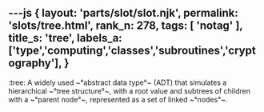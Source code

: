 ---js
{
  layout: 'parts/slot/slot.njk',
  permalink: 'slots/tree.html',
  rank_n: 278,
  tags: [ 'notag' ],
  title_s: 'tree',
  labels_a: ['type','computing','classes','subroutines','cryptography'],
}
---
:tree:
A widely used ~°abstract data type°~ (ADT) that simulates a hierarchical ~°tree structure°~, with a root value and subtrees of children with a ~°parent node°~, represented as a set of linked ~°nodes°~.
